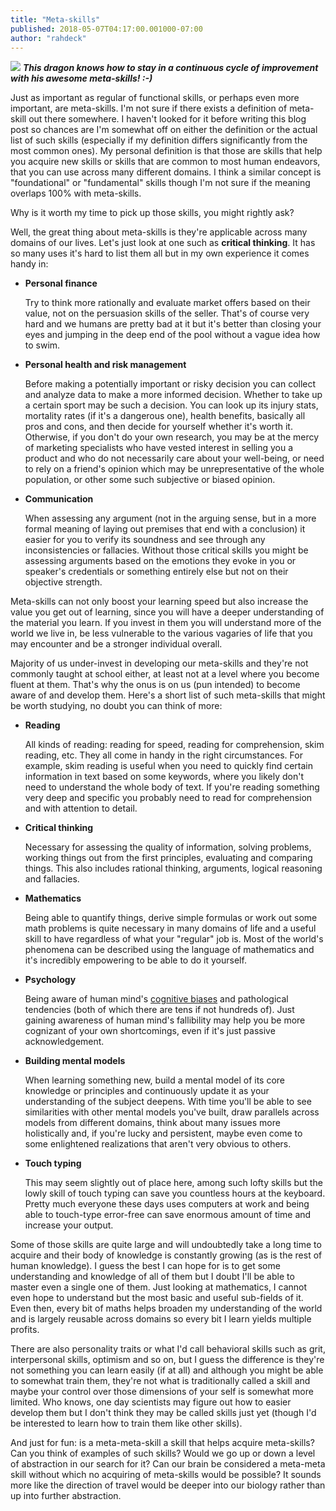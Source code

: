 ```yaml
---
title: "Meta-skills"
published: 2018-05-07T04:17:00.001000-07:00
author: "rahdeck"
---
```

[![](/images/thumbnails/2018-05-07-meta-skills-Ouroboros.png)](/images/2018-05-07-meta-skills-Ouroboros.png)
***This dragon knows how to stay in a continuous cycle of improvement with his awesome meta-skills! :-)***

Just as important as regular of functional skills, or perhaps even more important, are meta-skills. I'm not sure if there exists a definition of meta-skill out there somewhere. I haven't looked for it before writing this blog post so chances are I'm somewhat off on either the definition or the actual list of such skills (especially if my definition differs significantly from the most common ones). My personal definition is that those are skills that help you acquire new skills or skills that are common to most human endeavors, that you can use across many different domains. I think a similar concept is "foundational" or "fundamental" skills though I'm not sure if the meaning overlaps 100% with meta-skills.  
  
Why is it worth my time to pick up those skills, you might rightly ask?

Well, the great thing about meta-skills is they're applicable across many domains of our lives. Let's just look at one such as **critical thinking**. It has so many uses it's hard to list them all but in my own experience it comes handy in:  

- **Personal finance**

  Try to think more rationally and evaluate market offers based on their value, not on the persuasion skills of the seller. That's of course very hard and we humans are pretty bad at it but it's better than closing your eyes and jumping in the deep end of the pool without a vague idea how to swim.
  
- **Personal health and risk management**

  Before making a potentially important or risky decision you can collect and analyze data to make a more informed decision. Whether to take up a certain sport may be such a decision. You can look up its injury stats, mortality rates (if it's a dangerous one), health benefits, basically all pros and cons, and then decide for yourself whether it's worth it. Otherwise, if you don't do your own research, you may be at the mercy of marketing specialists who have vested interest in selling you a product and who do not necessarily care about your well-being, or need to rely on a friend's opinion which may be unrepresentative of the whole population, or other some such subjective or biased opinion.
  
- **Communication**

  When assessing any argument (not in the arguing sense, but in a more formal meaning of laying out premises that end with a conclusion) it easier for you to verify its soundness and see through any inconsistencies or fallacies. Without those critical skills you might be assessing arguments based on the emotions they evoke in you or speaker's credentials or something entirely else but not on their objective strength.

Meta-skills can not only boost your learning speed but also increase the value you get out of learning, since you will have a deeper understanding of the material you learn. If you invest in them you will understand more of the world we live in, be less vulnerable to the various vagaries of life that you may encounter and be a stronger individual overall.  
  
Majority of us under-invest in developing our meta-skills and they're not commonly taught at school either, at least not at a level where you become fluent at them. That's why the onus is on us (pun intended) to become aware of and develop them.    Here's a short list of such meta-skills that might be worth studying, no doubt you can think of more:

- **Reading**

  All kinds of reading: reading for speed, reading for comprehension, skim reading, etc. They all come in handy in the right circumstances. For example, skim reading is useful when you need to quickly find certain information in text based on some keywords, where you likely don't need to understand the whole body of text. If you're reading something very deep and specific you probably need to read for comprehension and with attention to detail.
  
- **Critical thinking**

  Necessary for assessing the quality of information, solving problems, working things out from the first principles, evaluating and comparing things. This also includes rational thinking, arguments, logical reasoning and fallacies.
  
- **Mathematics**

  Being able to quantify things, derive simple formulas or work out some math problems is quite necessary in many domains of life and a useful skill to have regardless of what your "regular" job is. Most of the world's phenomena can be described using the language of mathematics and it's incredibly empowering to be able to do it yourself.
  
- **Psychology**

  Being aware of human mind's [cognitive biases](https://en.wikipedia.org/wiki/List_of_cognitive_biases) and pathological tendencies (both of which there are tens if not hundreds of). Just gaining awareness of human mind's fallibility may help you be more cognizant of your own shortcomings, even if it's just passive acknowledgement.
 
- **Building mental models**

  When learning something new, build a mental model of its core knowledge or principles and continuously update it as your understanding of the subject deepens. With time you'll be able to see similarities with other mental models you've built, draw parallels across models from different domains, think about many issues more holistically and, if you're lucky and persistent, maybe even come to some enlightened realizations that aren't very obvious to others.
  
- **Touch typing**

  This may seem slightly out of place here, among such lofty skills but the lowly skill of touch typing can save you countless hours at the keyboard. Pretty much everyone these days uses computers at work and being able to touch-type error-free can save enormous amount of time and increase your output. 
  
Some of those skills are quite large and will undoubtedly take a long time to acquire and their body of knowledge is constantly growing (as is the rest of human knowledge). I guess the best I can hope for is to get some understanding and knowledge of all of them but I doubt I'll be able to master even a single one of them. Just looking at mathematics, I cannot even hope to understand but the most basic and useful sub-fields of it. Even then, every bit of maths helps broaden my understanding of the world and is largely reusable across domains so every bit I learn yields multiple profits.

There are also personality traits or what I'd call behavioral skills such as grit, interpersonal skills, optimism and so on, but I guess the difference is they're not something you can learn easily (if at all) and although you might be able to somewhat train them, they're not what is traditionally called a skill and maybe your control over those dimensions of your self is somewhat more limited. Who knows, one day scientists may figure out how to easier develop them but I don't think they may be called skills just yet (though I'd be interested to learn how to train them like other skills).  
  
And just for fun: is a meta-meta-skill a skill that helps acquire meta-skills? Can you think of examples of such skills? Would we go up or down a level of abstraction in our search for it? Can our brain be considered a meta-meta skill without which no acquiring of meta-skills would be possible? It sounds more like the direction of travel would be deeper into our biology rather than up into further abstraction.